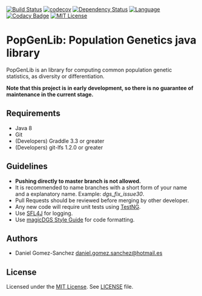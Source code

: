 [![Build Status](https://travis-ci.org/magicDGS/popgenlib.svg?branch=master)](https://travis-ci.org/magicDGS/popgenlib)
[![codecov](https://codecov.io/gh/magicDGS/popgenlib/branch/master/graph/badge.svg)](https://codecov.io/gh/magicDGS/popgenlib)
[![Dependency Status](https://www.versioneye.com/user/projects/58a5c161b4d2a20055fcb833/badge.svg)](https://www.versioneye.com/user/projects/58a5c161b4d2a20055fcb833)
[![Language](http://img.shields.io/badge/language-java-brightgreen.svg)](https://www.java.com/)
[![Codacy Badge](https://api.codacy.com/project/badge/Grade/adab2cab3b2349ef8ca0366f83e25ee8)](https://www.codacy.com/app/daniel-gomez-sanchez/popgenlib?utm_source=github.com&amp;utm_medium=referral&amp;utm_content=magicDGS/popgenlib&amp;utm_campaign=Badge_Grade)
[![MIT License](https://img.shields.io/badge/license-MIT-blue.svg)](https://opensource.org/licenses/MIT)

PopGenLib: Population Genetics java library
===========================================

PopGenLib is an library for computing common population genetic statistics, as diversity or differentiation. 

__Note that this project is in early development, so there is no guarantee of maintenance in the current stage.__

## Requirements

* Java 8
* Git
* (Developers) Graddle 3.3 or greater
* (Developers) git-lfs 1.2.0 or greater

## Guidelines

* __Pushing directly to master branch is not allowed.__
* It is recommended to name branches with a short form of your name and a explanatory name. Example: _dgs_fix_issue30_.
* Pull Requests should be reviewed before merging by other developer.
* Any new code will require unit tests using [TestNG](http://testng.org/doc/index.html).
* Use [SFL4J](https://www.slf4j.org/) for logging.
* Use [magicDGS Style Guide](https://github.com/magicDGS/styleguide) for code formatting.

## Authors

* Daniel Gomez-Sanchez <daniel.gomez.sanchez@hotmail.es>

## License

Licensed under the [MIT License](https://opensource.org/licenses/MIT).
See [LICENSE](https://github.com/magicDGS/popgenlib/blob/master/LICENSE) file.